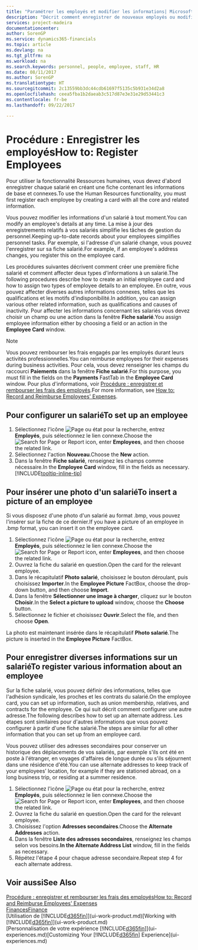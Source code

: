 ```yaml
---
title: "Paramétrer les employés et modifier les informations| Microsoft Docs"
description: "Décrit comment enregistrer de nouveaux employés ou modifier les informations concernant ceux existants."
services: project-madeira
documentationcenter: 
author: SorenGP
ms.service: dynamics365-financials
ms.topic: article
ms.devlang: na
ms.tgt_pltfrm: na
ms.workload: na
ms.search.keywords: personnel, people, employee, staff, HR
ms.date: 08/11/2017
ms.author: SorenGP
ms.translationtype: HT
ms.sourcegitcommit: 2c13559bb3dc44cdb61697f5135c5b931e34d2a8
ms.openlocfilehash: ceea5fba1b2daeab3c517d87e3e31e29d53441c3
ms.contentlocale: fr-be
ms.lasthandoff: 09/22/2017

---
```

# <a name="how-to-register-employees"></a><span data-ttu-id="61f5c-103">Procédure : Enregistrer les employés</span><span class="sxs-lookup"><span data-stu-id="61f5c-103">How to: Register Employees</span></span>
<span data-ttu-id="61f5c-104">Pour utiliser la fonctionnalité Ressources humaines, vous devez d'abord enregistrer chaque salarié en créant une fiche contenant les informations de base et connexes.</span><span class="sxs-lookup"><span data-stu-id="61f5c-104">To use the Human Resources functionality, you must first register each employee by creating a card with all the core and related information.</span></span>

<span data-ttu-id="61f5c-105">Vous pouvez modifier les informations d'un salarié à tout moment.</span><span class="sxs-lookup"><span data-stu-id="61f5c-105">You can modify an employee's details at any time.</span></span> <span data-ttu-id="61f5c-106">La mise à jour des enregistrements relatifs à vos salariés simplifie les tâches de gestion du personnel.</span><span class="sxs-lookup"><span data-stu-id="61f5c-106">Keeping up-to-date records about your employees simplifies personnel tasks.</span></span> <span data-ttu-id="61f5c-107">Par exemple, si l'adresse d'un salarié change, vous pouvez l'enregistrer sur sa fiche salarié.</span><span class="sxs-lookup"><span data-stu-id="61f5c-107">For example, if an employee's address changes, you register this on the employee card.</span></span>

<span data-ttu-id="61f5c-108">Les procédures suivantes décrivent comment créer une première fiche salarié et comment affecter deux types d'informations à un salarié.</span><span class="sxs-lookup"><span data-stu-id="61f5c-108">The following procedures describe how to create an initial employee card and how to assign two types of employee details to an employee.</span></span> <span data-ttu-id="61f5c-109">En outre, vous pouvez affecter diverses autres informations connexes, telles que les qualifications et les motifs d'indisponibilité.</span><span class="sxs-lookup"><span data-stu-id="61f5c-109">In addition, you can assign various other related information, such as qualifications and causes of inactivity.</span></span> <span data-ttu-id="61f5c-110">Pour affecter les informations concernant les salariés vous devez choisir un champ ou une action dans la fenêtre **Fiche salarié**.</span><span class="sxs-lookup"><span data-stu-id="61f5c-110">You assign employee information either by choosing a field or an action in the **Employee Card** window.</span></span>

> [!NOTE]  
> <span data-ttu-id="61f5c-111">Vous pouvez rembourser les frais engagés par les employés durant leurs activités professionnelles.</span><span class="sxs-lookup"><span data-stu-id="61f5c-111">You can reimburse employees for their expenses during business activities.</span></span> <span data-ttu-id="61f5c-112">Pour cela, vous devez renseigner les champs du raccourci **Paiements** dans la fenêtre **Fiche salarié**.</span><span class="sxs-lookup"><span data-stu-id="61f5c-112">For this purpose, you must fill in the fields on the **Payments** FastTab in the **Employee Card** window.</span></span> <span data-ttu-id="61f5c-113">Pour plus d'informations, voir [Procédure : enregistrer et rembourser les frais des employés](finance-how-record-reimburse-employee-expenses.md).</span><span class="sxs-lookup"><span data-stu-id="61f5c-113">For more information, see [How to: Record and Reimburse Employees' Expenses](finance-how-record-reimburse-employee-expenses.md).</span></span>

## <a name="to-set-up-an-employee"></a><span data-ttu-id="61f5c-114">Pour configurer un salarié</span><span class="sxs-lookup"><span data-stu-id="61f5c-114">To set up an employee</span></span>
1. <span data-ttu-id="61f5c-115">Sélectionnez l'icône ![Page ou état pour la recherche](media/ui-search/search_small.png "icône Page ou état pour la recherche"), entrez **Employés**, puis sélectionnez le lien connexe.</span><span class="sxs-lookup"><span data-stu-id="61f5c-115">Choose the ![Search for Page or Report](media/ui-search/search_small.png "Search for Page or Report icon") icon, enter **Employees**, and then choose the related link.</span></span>
2. <span data-ttu-id="61f5c-116">Sélectionnez l'action **Nouveau**.</span><span class="sxs-lookup"><span data-stu-id="61f5c-116">Choose the **New** action.</span></span>
3. <span data-ttu-id="61f5c-117">Dans la fenêtre **Fiche salarié**, renseignez les champs comme nécessaire.</span><span class="sxs-lookup"><span data-stu-id="61f5c-117">In the **Employee Card** window, fill in the fields as necessary.</span></span> [!INCLUDE[tooltip-inline-tip](includes/tooltip-inline-tip_md.md)]

## <a name="to-insert-a-picture-of-an-employee"></a><span data-ttu-id="61f5c-118">Pour insérer une photo d'un salarié</span><span class="sxs-lookup"><span data-stu-id="61f5c-118">To insert a picture of an employee</span></span>
<span data-ttu-id="61f5c-119">Si vous disposez d'une photo d'un salarié au format .bmp, vous pouvez l'insérer sur la fiche de ce dernier.</span><span class="sxs-lookup"><span data-stu-id="61f5c-119">If you have a picture of an employee in .bmp format, you can insert it on the employee card.</span></span>

1. <span data-ttu-id="61f5c-120">Sélectionnez l'icône ![Page ou état pour la recherche](media/ui-search/search_small.png "icône Page ou état pour la recherche"), entrez **Employés**, puis sélectionnez le lien connexe.</span><span class="sxs-lookup"><span data-stu-id="61f5c-120">Choose the ![Search for Page or Report](media/ui-search/search_small.png "Search for Page or Report icon") icon, enter **Employees**, and then choose the related link.</span></span>
2. <span data-ttu-id="61f5c-121">Ouvrez la fiche du salarié en question.</span><span class="sxs-lookup"><span data-stu-id="61f5c-121">Open the card for the relevant employee.</span></span>
3. <span data-ttu-id="61f5c-122">Dans le récapitulatif **Photo salarié**, choisissez le bouton déroulant, puis choisissez **Importer**.</span><span class="sxs-lookup"><span data-stu-id="61f5c-122">In the **Employee Picture** FactBox, choose the drop-down button, and then choose **Import**.</span></span>
4. <span data-ttu-id="61f5c-123">Dans la fenêtre **Sélectionner une image à charger**, cliquez sur le bouton **Choisir**.</span><span class="sxs-lookup"><span data-stu-id="61f5c-123">In the **Select a picture to upload** window, choose the **Choose** button.</span></span>
5. <span data-ttu-id="61f5c-124">Sélectionnez le fichier et choisissez **Ouvrir**.</span><span class="sxs-lookup"><span data-stu-id="61f5c-124">Select the file, and then choose **Open**.</span></span>

<span data-ttu-id="61f5c-125">La photo est maintenant insérée dans le récapitulatif **Photo salarié**.</span><span class="sxs-lookup"><span data-stu-id="61f5c-125">The picture is inserted in the **Employee Picture** FactBox.</span></span>

## <a name="to-register-various-information-about-an-employee"></a><span data-ttu-id="61f5c-126">Pour enregistrer diverses informations sur un salarié</span><span class="sxs-lookup"><span data-stu-id="61f5c-126">To register various information about an employee</span></span>
<span data-ttu-id="61f5c-127">Sur la fiche salarié, vous pouvez définir des informations, telles que l'adhésion syndicale, les proches et les contrats du salarié.</span><span class="sxs-lookup"><span data-stu-id="61f5c-127">On the employee card, you can set up information, such as union membership, relatives, and contracts for the employee.</span></span> <span data-ttu-id="61f5c-128">Ce qui suit décrit comment configurer une autre adresse.</span><span class="sxs-lookup"><span data-stu-id="61f5c-128">The following describes how to set up an alternate address.</span></span> <span data-ttu-id="61f5c-129">Les étapes sont similaires pour d'autres informations que vous pouvez configurer à partir d'une fiche salarié.</span><span class="sxs-lookup"><span data-stu-id="61f5c-129">The steps are similar for all other information that you can set up from an employee card.</span></span>

<span data-ttu-id="61f5c-130">Vous pouvez utiliser des adresses secondaires pour conserver un historique des déplacements de vos salariés, par exemple s'ils ont été en poste à l'étranger, en voyages d'affaires de longue durée ou s'ils séjournent dans une résidence d'été.</span><span class="sxs-lookup"><span data-stu-id="61f5c-130">You can use alternate addresses to keep track of your employees’ location, for example if they are stationed abroad, on a long business trip, or residing at a summer residence.</span></span>

1. <span data-ttu-id="61f5c-131">Sélectionnez l'icône ![Page ou état pour la recherche](media/ui-search/search_small.png "icône Page ou état pour la recherche"), entrez **Employés**, puis sélectionnez le lien connexe.</span><span class="sxs-lookup"><span data-stu-id="61f5c-131">Choose the ![Search for Page or Report](media/ui-search/search_small.png "Search for Page or Report icon") icon, enter **Employees**, and then choose the related link.</span></span>
2. <span data-ttu-id="61f5c-132">Ouvrez la fiche du salarié en question.</span><span class="sxs-lookup"><span data-stu-id="61f5c-132">Open the card for the relevant employee.</span></span>
3. <span data-ttu-id="61f5c-133">Choisissez l'option **Adresses secondaires**.</span><span class="sxs-lookup"><span data-stu-id="61f5c-133">Choose the **Alternate Addresses** action.</span></span>
4. <span data-ttu-id="61f5c-134">Dans la fenêtre **Liste des adresses secondaires**, renseignez les champs selon vos besoins.</span><span class="sxs-lookup"><span data-stu-id="61f5c-134">**In the Alternate Address List** window, fill in the fields as necessary.</span></span>
5. <span data-ttu-id="61f5c-135">Répétez l'étape 4 pour chaque adresse secondaire.</span><span class="sxs-lookup"><span data-stu-id="61f5c-135">Repeat step 4 for each alternate address.</span></span>

## <a name="see-also"></a><span data-ttu-id="61f5c-136">Voir aussi</span><span class="sxs-lookup"><span data-stu-id="61f5c-136">See Also</span></span>
[<span data-ttu-id="61f5c-137">Procédure : enregistrer et rembourser les frais des employés</span><span class="sxs-lookup"><span data-stu-id="61f5c-137">How to: Record and Reimburse Employees' Expenses</span></span>](finance-how-record-reimburse-employee-expenses.md)  
[<span data-ttu-id="61f5c-138">Finances</span><span class="sxs-lookup"><span data-stu-id="61f5c-138">Finance</span></span>](finance.md)  
<span data-ttu-id="61f5c-139">[Utilisation de [!INCLUDE[d365fin](includes/d365fin_md.md)]](ui-work-product.md)</span><span class="sxs-lookup"><span data-stu-id="61f5c-139">[Working with [!INCLUDE[d365fin](includes/d365fin_md.md)]](ui-work-product.md)</span></span>  
<span data-ttu-id="61f5c-140">[Personnalisation de votre expérience [!INCLUDE[d365fin](includes/d365fin_md.md)]](ui-experiences.md)</span><span class="sxs-lookup"><span data-stu-id="61f5c-140">[Customizing Your [!INCLUDE[d365fin](includes/d365fin_md.md)] Experience](ui-experiences.md)</span></span>

